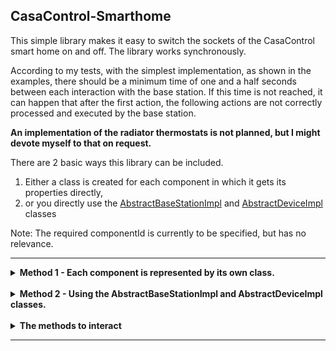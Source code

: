 ## CasaControl-Smarthome

This simple library makes it easy to switch the sockets of the CasaControl smart home on and off. The library works
synchronously.

According to my tests, with the simplest implementation, as shown in the examples, there should be a minimum time of one
and a half seconds between each interaction with the base station. If this time is not reached, it can happen that after
the first action, the following actions are not correctly processed and executed by the base station.

<b>An implementation of the radiator thermostats is not planned, but I might devote myself to that on request.</b>

There are 2 basic ways this library can be included.

1. Either a class is created for each component in which it gets its properties directly,
2. or you directly use
   the [AbstractBaseStationImpl](src/main/kotlin/de/nicostraube/casacontrol/lib/components/impl/AbstractBaseStationImpl.kt)
   and [AbstractDeviceImpl](src/main/kotlin/de/nicostraube/casacontrol/lib/components/impl/AbstractDeviceImpl.kt)
   classes

Note: The required componentId is currently to be specified, but has no relevance.

<hr>
<details><summary><b>Method 1 - Each component is represented by its own class.</b></summary>

Define your base station:

- A class must inherit
  from [AbstractBaseStation](src/main/kotlin/de/nicostraube/casacontrol/lib/components/AbstractBaseStation.kt).

```kotlin
class BaseStation : AbstractBaseStation()
```

- After you have done that, you still have to provide the data for the base station and an "unique" id for the
  component. To do this, you simply have to override the variables provided for this purpose.
- The data with the [BaseStationData](src/main/kotlin/de/nicostraube/casacontrol/lib/components/data/Data.kt) class and
  the componentId with an "unique" String.

```kotlin
override val stationData: BaseStationData
    get() = BaseStationData(name = "", serialNumber = "", ipAddress = "")
override val componentId: String
    get() = "" // For example stationData.name
```

<br>
Next, define your device - a base station must already be defined for this:

- A class must inherit
  from [AbstractDevice](src/main/kotlin/de/nicostraube/casacontrol/lib/components/AbstractDevice.kt). In addition, the
  base station must be passed in the constructor and this must then be passed to the abstract device.

```kotlin
class Socket(baseStation: AbstractBaseStation) : AbstractDevice(baseStation)
```

- After you have done that, as with the base station, the data must be given. So you have to overwrite the given
  variable with the instantiated
  class [DeviceData](src/main/kotlin/de/nicostraube/casacontrol/lib/components/data/Data.kt).

```kotlin
override val deviceData: DeviceData
    get() = DeviceData(baseStation, name = "", id = "")
override val componentId: String
    get() = "" // For example deviceData.name
```

<br>
The integration of the classes you just created should look something like this:

```kotlin
val baseStation: AbstractBaseStation = BaseStation()
val socket: AbstractDevice = Socket(baseStation)
```

</details>
<br>
<details><summary><b>Method 2 - Using the AbstractBaseStationImpl and AbstractDeviceImpl classes.</b></summary>

The basis of your base stations:

```kotlin
val baseStation =
    AbstractBaseStationImpl(
        BaseStationData(name = "", serialNumber = "", ipAddress = ""), componentId = "")
```

The basis of your devices:

```kotlin
val device =
    AbstractDeviceImpl(
        DeviceData(baseStation, name = "", id = ""), componentId = "")
```

<br>
The integration of the classes should look something like this:

```kotlin
val baseStation: AbstractBaseStation = AbstractBaseStationImpl(
    BaseStationData(name = "", serialNumber = "", ipAddress = ""), componentId = "")

val device: AbstractDevice = AbstractDeviceImpl(
    DeviceData(baseStation, name = "", id = ""), componentId = "")
```

</details>
<br>

<details><summary><b>The methods to interact</b></summary>
   
#### After you have created your components, your have the following methods per [AbstractDevice](src/main/kotlin/de/nicostraube/casacontrol/lib/components/AbstractDevice.kt) class:

```kotlin
AbstractDevice#turnOnSync() // This will turn on the device synchronously if present.
AbstractDevice#turnOffSync() // This will turn off the device synchronously if present.
```
   
</details>
<hr>
